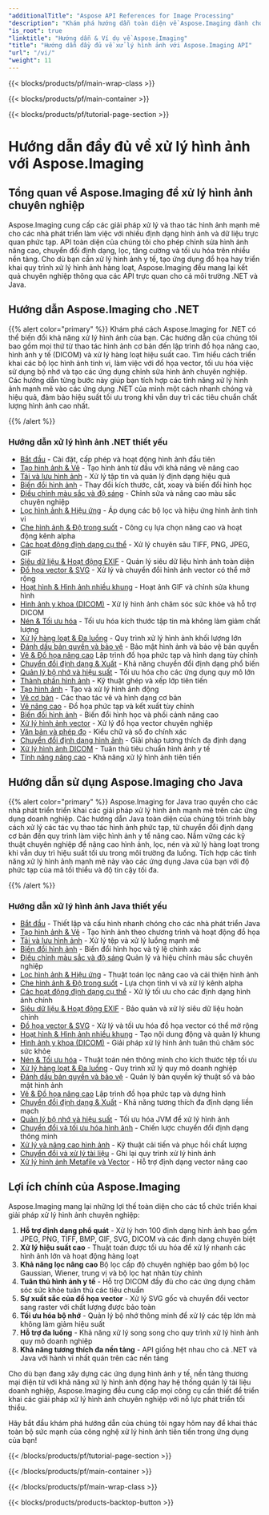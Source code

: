 ```yaml
---
"additionalTitle": "Aspose API References for Image Processing"
"description": "Khám phá hướng dẫn toàn diện về Aspose.Imaging dành cho .NET & Java. Tìm hiểu về thao tác hình ảnh chuyên nghiệp, chuyển đổi định dạng, lọc nâng cao và các kỹ thuật tối ưu hóa với hướng dẫn từng bước."
"is_root": true
"linktitle": "Hướng dẫn & Ví dụ về Aspose.Imaging"
"title": "Hướng dẫn đầy đủ về xử lý hình ảnh với Aspose.Imaging API"
"url": "/vi/"
"weight": 11
---
```


{{< blocks/products/pf/main-wrap-class >}}

{{< blocks/products/pf/main-container >}}

{{< blocks/products/pf/tutorial-page-section >}}

# Hướng dẫn đầy đủ về xử lý hình ảnh với Aspose.Imaging

## Tổng quan về Aspose.Imaging để xử lý hình ảnh chuyên nghiệp

Aspose.Imaging cung cấp các giải pháp xử lý và thao tác hình ảnh mạnh mẽ cho các nhà phát triển làm việc với nhiều định dạng hình ảnh và dữ liệu trực quan phức tạp. API toàn diện của chúng tôi cho phép chỉnh sửa hình ảnh nâng cao, chuyển đổi định dạng, lọc, tăng cường và tối ưu hóa trên nhiều nền tảng. Cho dù bạn cần xử lý hình ảnh y tế, tạo ứng dụng đồ họa hay triển khai quy trình xử lý hình ảnh hàng loạt, Aspose.Imaging đều mang lại kết quả chuyên nghiệp thông qua các API trực quan cho cả môi trường .NET và Java.

## Hướng dẫn Aspose.Imaging cho .NET

{{% alert color="primary" %}}
Khám phá cách Aspose.Imaging for .NET có thể biến đổi khả năng xử lý hình ảnh của bạn. Các hướng dẫn của chúng tôi bao gồm mọi thứ từ thao tác hình ảnh cơ bản đến lập trình đồ họa nâng cao, hình ảnh y tế (DICOM) và xử lý hàng loạt hiệu suất cao. Tìm hiểu cách triển khai các bộ lọc hình ảnh tinh vi, làm việc với đồ họa vector, tối ưu hóa việc sử dụng bộ nhớ và tạo các ứng dụng chỉnh sửa hình ảnh chuyên nghiệp. Các hướng dẫn từng bước này giúp bạn tích hợp các tính năng xử lý hình ảnh mạnh mẽ vào các ứng dụng .NET của mình một cách nhanh chóng và hiệu quả, đảm bảo hiệu suất tối ưu trong khi vẫn duy trì các tiêu chuẩn chất lượng hình ảnh cao nhất.

{{% /alert %}}

### Hướng dẫn xử lý hình ảnh .NET thiết yếu

- [Bắt đầu](./net/getting-started/) - Cài đặt, cấp phép và hoạt động hình ảnh đầu tiên
- [Tạo hình ảnh & Vẽ](./net/image-creation-drawing/) - Tạo hình ảnh từ đầu với khả năng vẽ nâng cao
- [Tải và lưu hình ảnh](./net/image-loading-saving/) - Xử lý tập tin và quản lý định dạng hiệu quả
- [Biến đổi hình ảnh](./net/image-transformations/) - Thay đổi kích thước, cắt, xoay và biến đổi hình học
- [Điều chỉnh màu sắc và độ sáng](./net/color-brightness-adjustments/) - Chỉnh sửa và nâng cao màu sắc chuyên nghiệp
- [Lọc hình ảnh & Hiệu ứng](./net/image-filtering-effects/) - Áp dụng các bộ lọc và hiệu ứng hình ảnh tinh vi
- [Che hình ảnh & Độ trong suốt](./net/image-masking-transparency/) - Công cụ lựa chọn nâng cao và hoạt động kênh alpha
- [Các hoạt động định dạng cụ thể](./net/format-specific-operations/) - Xử lý chuyên sâu TIFF, PNG, JPEG, GIF
- [Siêu dữ liệu & Hoạt động EXIF](./net/metadata-exif-operations/) - Quản lý siêu dữ liệu hình ảnh toàn diện
- [Đồ họa vector & SVG](./net/vector-graphics-svg/) - Xử lý và chuyển đổi hình ảnh vector có thể mở rộng
- [Hoạt hình & Hình ảnh nhiều khung](./net/animation-multi-frame-images/) - Hoạt ảnh GIF và chỉnh sửa khung hình
- [Hình ảnh y khoa (DICOM)](./net/medical-imaging-dicom/) - Xử lý hình ảnh chăm sóc sức khỏe và hỗ trợ DICOM
- [Nén & Tối ưu hóa](./net/compression-optimization/) - Tối ưu hóa kích thước tập tin mà không làm giảm chất lượng
- [Xử lý hàng loạt & Đa luồng](./net/batch-processing-multi-threading/) - Quy trình xử lý hình ảnh khối lượng lớn
- [Đánh dấu bản quyền và bảo vệ](./net/watermarking-protection/) - Bảo mật hình ảnh và bảo vệ bản quyền
- [Vẽ & Đồ họa nâng cao](./net/advanced-drawing-graphics/) Lập trình đồ họa phức tạp và hình dạng tùy chỉnh
- [Chuyển đổi định dạng & Xuất](./net/format-conversion-export/) - Khả năng chuyển đổi định dạng phổ biến
- [Quản lý bộ nhớ và hiệu suất](./net/memory-management-performance/) - Tối ưu hóa cho các ứng dụng quy mô lớn
- [Thành phần hình ảnh](./net/image-composition/) - Kỹ thuật ghép và xếp lớp tiên tiến
- [Tạo hình ảnh](./net/image-creation/) - Tạo và xử lý hình ảnh động
- [Vẽ cơ bản](./net/basic-drawing/) - Các thao tác vẽ và hình dạng cơ bản
- [Vẽ nâng cao](./net/advanced-drawing/) - Đồ họa phức tạp và kết xuất tùy chỉnh
- [Biến đổi hình ảnh](./net/image-transformation/) - Biến đổi hình học và phối cảnh nâng cao
- [Xử lý hình ảnh vector](./net/vector-image-processing/) - Xử lý đồ họa vector chuyên nghiệp
- [Văn bản và phép đo](./net/text-and-measurements/) - Kiểu chữ và số đo chính xác
- [Chuyển đổi định dạng hình ảnh](./net/image-format-conversion/) - Giải pháp tương thích đa định dạng
- [Xử lý hình ảnh DICOM](./net/dicom-image-processing/) - Tuân thủ tiêu chuẩn hình ảnh y tế
- [Tính năng nâng cao](./net/advanced-features/) - Khả năng xử lý hình ảnh tiên tiến

## Hướng dẫn sử dụng Aspose.Imaging cho Java

{{% alert color="primary" %}}
Aspose.Imaging for Java trao quyền cho các nhà phát triển triển khai các giải pháp xử lý hình ảnh mạnh mẽ trên các ứng dụng doanh nghiệp. Các hướng dẫn Java toàn diện của chúng tôi trình bày cách xử lý các tác vụ thao tác hình ảnh phức tạp, từ chuyển đổi định dạng cơ bản đến quy trình làm việc hình ảnh y tế nâng cao. Nắm vững các kỹ thuật chuyên nghiệp để nâng cao hình ảnh, lọc, nén và xử lý hàng loạt trong khi vẫn duy trì hiệu suất tối ưu trong môi trường đa luồng. Tích hợp các tính năng xử lý hình ảnh mạnh mẽ này vào các ứng dụng Java của bạn với độ phức tạp của mã tối thiểu và độ tin cậy tối đa.

{{% /alert %}}

### Hướng dẫn xử lý hình ảnh Java thiết yếu

- [Bắt đầu](./java/getting-started/) - Thiết lập và cấu hình nhanh chóng cho các nhà phát triển Java
- [Tạo hình ảnh & Vẽ](./java/image-creation-drawing/) - Tạo hình ảnh theo chương trình và hoạt động đồ họa
- [Tải và lưu hình ảnh](./java/image-loading-saving/) - Xử lý tệp và xử lý luồng mạnh mẽ
- [Biến đổi hình ảnh](./java/image-transformations/) - Biến đổi hình học và tỷ lệ chính xác
- [Điều chỉnh màu sắc và độ sáng](./java/color-brightness-adjustments/) Quản lý và hiệu chỉnh màu sắc chuyên nghiệp
- [Lọc hình ảnh & Hiệu ứng](./java/image-filtering-effects/) - Thuật toán lọc nâng cao và cải thiện hình ảnh
- [Che hình ảnh & Độ trong suốt](./java/image-masking-transparency/) - Lựa chọn tinh vi và xử lý kênh alpha
- [Các hoạt động định dạng cụ thể](./java/format-specific-operations/) - Xử lý tối ưu cho các định dạng hình ảnh chính
- [Siêu dữ liệu & Hoạt động EXIF](./java/metadata-exif-operations/) - Bảo quản và xử lý siêu dữ liệu hoàn chỉnh
- [Đồ họa vector & SVG](./java/vector-graphics-svg/) - Xử lý và tối ưu hóa đồ họa vector có thể mở rộng
- [Hoạt hình & Hình ảnh nhiều khung](./java/animation-multi-frame-images/) - Tạo nội dung động và quản lý khung
- [Hình ảnh y khoa (DICOM)](./java/medical-imaging-dicom/) - Giải pháp xử lý hình ảnh tuân thủ chăm sóc sức khỏe
- [Nén & Tối ưu hóa](./java/compression-optimization/) - Thuật toán nén thông minh cho kích thước tệp tối ưu
- [Xử lý hàng loạt & Đa luồng](./java/batch-processing-multi-threading/) - Quy trình xử lý quy mô doanh nghiệp
- [Đánh dấu bản quyền và bảo vệ](./java/watermarking-protection/) - Quản lý bản quyền kỹ thuật số và bảo mật hình ảnh
- [Vẽ & Đồ họa nâng cao](./java/advanced-drawing-graphics/) Lập trình đồ họa phức tạp và dựng hình
- [Chuyển đổi định dạng & Xuất](./java/format-conversion-export/) - Khả năng tương thích đa định dạng liền mạch
- [Quản lý bộ nhớ và hiệu suất](./java/memory-management-performance/) - Tối ưu hóa JVM để xử lý hình ảnh
- [Chuyển đổi và tối ưu hóa hình ảnh](./java/image-conversion-and-optimization/) - Chiến lược chuyển đổi định dạng thông minh
- [Xử lý và nâng cao hình ảnh](./java/image-processing-and-enhancement/) - Kỹ thuật cải tiến và phục hồi chất lượng
- [Chuyển đổi và xử lý tài liệu](./java/document-conversion-and-processing/) - Ghi lại quy trình xử lý hình ảnh
- [Xử lý hình ảnh Metafile và Vector](./java/metafile-and-vector-image-handling/) - Hỗ trợ định dạng vector nâng cao

## Lợi ích chính của Aspose.Imaging

Aspose.Imaging mang lại những lợi thế toàn diện cho các tổ chức triển khai giải pháp xử lý hình ảnh chuyên nghiệp:

1. **Hỗ trợ định dạng phổ quát** - Xử lý hơn 100 định dạng hình ảnh bao gồm JPEG, PNG, TIFF, BMP, GIF, SVG, DICOM và các định dạng chuyên biệt
2. **Xử lý hiệu suất cao** - Thuật toán được tối ưu hóa để xử lý nhanh các hình ảnh lớn và hoạt động hàng loạt
3. **Khả năng lọc nâng cao** Bộ lọc cấp độ chuyên nghiệp bao gồm bộ lọc Gaussian, Wiener, trung vị và bộ lọc hạt nhân tùy chỉnh
4. **Tuân thủ hình ảnh y tế** - Hỗ trợ DICOM đầy đủ cho các ứng dụng chăm sóc sức khỏe tuân thủ các tiêu chuẩn
5. **Sự xuất sắc của đồ họa vector** - Xử lý SVG gốc và chuyển đổi vector sang raster với chất lượng được bảo toàn
6. **Tối ưu hóa bộ nhớ** - Quản lý bộ nhớ thông minh để xử lý các tệp lớn mà không làm giảm hiệu suất
7. **Hỗ trợ đa luồng** - Khả năng xử lý song song cho quy trình xử lý hình ảnh quy mô doanh nghiệp
8. **Khả năng tương thích đa nền tảng** - API giống hệt nhau cho cả .NET và Java với hành vi nhất quán trên các nền tảng

Cho dù bạn đang xây dựng các ứng dụng hình ảnh y tế, nền tảng thương mại điện tử với khả năng xử lý hình ảnh động hay hệ thống quản lý tài liệu doanh nghiệp, Aspose.Imaging đều cung cấp mọi công cụ cần thiết để triển khai các giải pháp xử lý hình ảnh chuyên nghiệp với nỗ lực phát triển tối thiểu.

Hãy bắt đầu khám phá hướng dẫn của chúng tôi ngay hôm nay để khai thác toàn bộ sức mạnh của công nghệ xử lý hình ảnh tiên tiến trong ứng dụng của bạn!

{{< /blocks/products/pf/tutorial-page-section >}}

{{< /blocks/products/pf/main-container >}}

{{< /blocks/products/pf/main-wrap-class >}}

{{< blocks/products/products-backtop-button >}}
